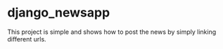 # django_newsapp
This project is simple and shows how to post the news by simply linking different urls.
